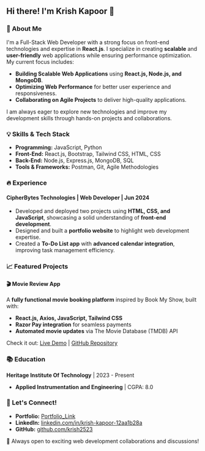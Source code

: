 ## Hi there! I'm Krish Kapoor 👋

### 🚀 About Me
I'm a Full-Stack Web Developer with a strong focus on front-end technologies and expertise in **React.js**. I specialize in creating **scalable** and **user-friendly** web applications while ensuring performance optimization. My current focus includes:

- **Building Scalable Web Applications** using **React.js, Node.js, and MongoDB**.
- **Optimizing Web Performance** for better user experience and responsiveness.
- **Collaborating on Agile Projects** to deliver high-quality applications.

I am always eager to explore new technologies and improve my development skills through hands-on projects and collaborations.

### 💡 Skills & Tech Stack

- **Programming:** JavaScript, Python
- **Front-End:** React.js, Bootstrap, Tailwind CSS, HTML, CSS
- **Back-End:** Node.js, Express.js, MongoDB, SQL
- **Tools & Frameworks:** Postman, Git, Agile Methodologies

### 🔥 Experience
#### CipherBytes Technologies | Web Developer | Jun 2024
- Developed and deployed two projects using **HTML, CSS, and JavaScript**, showcasing a solid understanding of **front-end development**.
- Designed and built a **portfolio website** to highlight web development expertise.
- Created a **To-Do List app** with **advanced calendar integration**, improving task management efficiency.

### 📈 Featured Projects
#### 🎬 Movie Review App  
A **fully functional movie booking platform** inspired by Book My Show, built with:
- **React.js, Axios, JavaScript, Tailwind CSS**
- **Razor Pay integration** for seamless payments
- **Automated movie updates** via The Movie Database (TMDB) API

Check it out: [Live Demo](https://book-my-show-pi1z.vercel.app/) | [GitHub Repository](https://github.com/krish2523/Book-My-Show)

### 📚 Education
**Heritage Institute Of Technology** | 2023 - Present  
- **Applied Instrumentation and Engineering** | CGPA: 8.0

### 💌 Let's Connect!
- **Portfolio:** [Portfolio_Link](https://portfolio2-phi-nine.vercel.app/)
- **LinkedIn:** [linkedin.com/in/krish-kapoor-12aa1b28a](https://www.linkedin.com/in/krish-kapoor-12aa1b28a/)
- **GitHub:** [github.com/krish2523](https://github.com/krish2523)

🌟 Always open to exciting web development collaborations and discussions!

